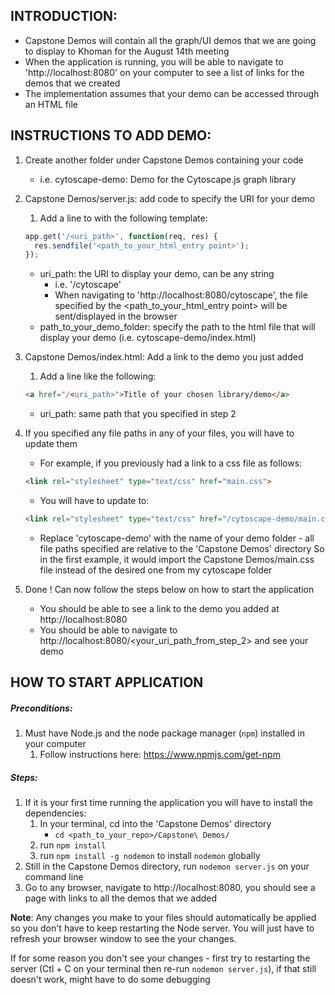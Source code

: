 ## INTRODUCTION: 
* Capstone Demos will contain all the graph/UI demos that we are going to display to Khoman for the August 14th meeting
* When the application is running, you will be able to navigate to 'http://localhost:8080' on your computer to see a list of links for the demos that we created
* The implementation assumes that your demo can be accessed through an HTML file 

## INSTRUCTIONS TO ADD DEMO:
1. Create another folder under Capstone Demos containing your code 
    * i.e. cytoscape-demo: Demo for the Cytoscape.js graph library
1. Capstone Demos/server.js: add code to specify the URI for your demo 
    1. Add a line to with the following template: 
    ```javascript
    app.get('/<uri_path>', function(req, res) {
      res.sendfile('<path_to_your_html_entry point>'); 
    });
    ```
    * uri_path: the URI to display your demo, can be any string 
        * i.e. '/cytoscape'
        * When navigating to 'http://localhost:8080/cytoscape', the file specified by the <path_to_your_html_entry point> will be sent/displayed in the browser
    * path_to_your_demo_folder: specify the path to the html file that will display your demo (i.e. cytoscape-demo/index.html)
1. Capstone Demos/index.html: Add a link to the demo you just added
    1. Add a line like the following: 
    ```html
    <a href="/<uri_path>">Title of your chosen library/demo</a>
    ```
     * uri_path: same path that you specified in step 2 
1. If you specified any file paths in any of your files, you will have to update them
    * For example, if you previously had a link to a css file as follows: 
    ```html
    <link rel="stylesheet" type="text/css" href="main.css">
    ```
    * You will have to update to:
    ```html 
    <link rel="stylesheet" type="text/css" href="/cytoscape-demo/main.css">
    ```
    * Replace 'cytoscape-demo' with the name of your demo folder - all file paths specified are relative to the 'Capstone Demos' directory
    So in the first example, it would import the Capstone Demos/main.css file instead of the desired one from my cytoscape folder 
    
1. Done ! Can now follow the steps below on how to start the application
    * You should be able to see a link to the demo you added at http://localhost:8080
    * You should be able to navigate to http://localhost:8080/<your_uri_path_from_step_2> and see your demo          


## HOW TO START APPLICATION
##### Preconditions:
1. Must have  Node.js and the node package manager (```npm```) installed in your computer 
    1. Follow instructions here: https://www.npmjs.com/get-npm

##### Steps:
1. If it is your first time running the application you will have to install the dependencies:
    1. In your terminal, cd into the 'Capstone Demos' directory 
        * ```cd <path_to_your_repo>/Capstone\ Demos/```
    1. run ```npm install```
    1. run ```npm install -g nodemon``` to install ```nodemon``` globally
1. Still in the Capstone Demos directory, run ```nodemon server.js``` on your command line
1. Go to any browser, navigate to http://localhost:8080, you should see a page with links to all the demos that we added

**Note**: Any changes you make to your files should automatically be applied so you don't have to keep restarting the Node server. 
You will just have to refresh your browser window to see the your changes.

If for some reason you don't see your changes - first try to restarting the server (Ctl + C on your terminal then re-run ```nodemon server.js```), if that still doesn't work, might have to do some debugging
